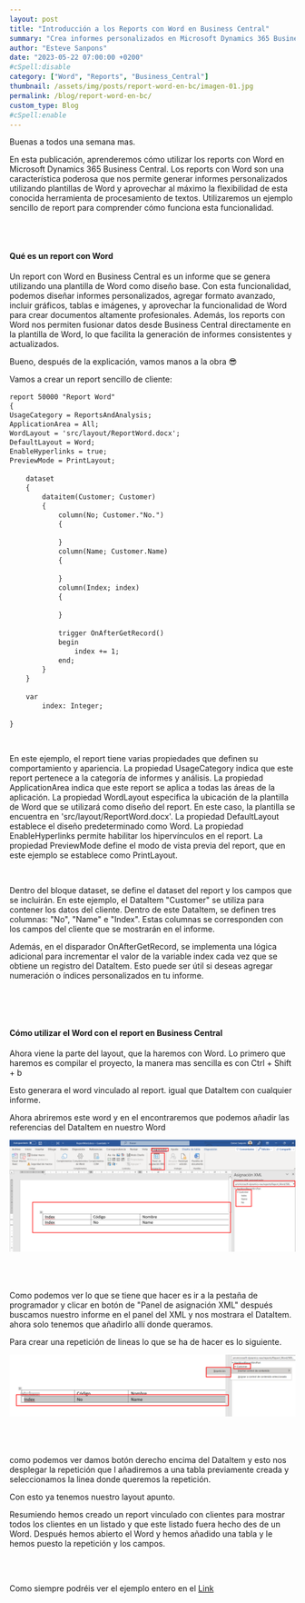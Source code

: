 ```yaml
---
layout: post
title: "Introducción a los Reports con Word en Business Central"
summary: "Crea informes personalizados en Microsoft Dynamics 365 Business Central usando reports con Word."
author: "Esteve Sanpons"
date: "2023-05-22 07:00:00 +0200"
#cSpell:disable
category: ["Word", "Reports", "Business_Central"]
thumbnail: /assets/img/posts/report-word-en-bc/imagen-01.jpg
permalink: /blog/report-word-en-bc/
custom_type: Blog
#cSpell:enable
---
```


Buenas a todos una semana mas.

En esta publicación, aprenderemos cómo utilizar los reports con Word en Microsoft Dynamics 365 Business Central. Los reports con Word son una característica poderosa que nos permite generar informes personalizados utilizando plantillas de Word y aprovechar al máximo la flexibilidad de esta conocida herramienta de procesamiento de textos. Utilizaremos un ejemplo sencillo de report para comprender cómo funciona esta funcionalidad.

<br><br>

#### Qué es un report con Word

Un report con Word en Business Central es un informe que se genera utilizando una plantilla de Word como diseño base. Con esta funcionalidad, podemos diseñar informes personalizados, agregar formato avanzado, incluir gráficos, tablas e imágenes, y aprovechar la funcionalidad de Word para crear documentos altamente profesionales. Además, los reports con Word nos permiten fusionar datos desde Business Central directamente en la plantilla de Word, lo que facilita la generación de informes consistentes y actualizados.

Bueno, después de la explicación, vamos manos a la obra 😎

Vamos a crear un report sencillo de cliente:

```
report 50000 "Report Word"
{
UsageCategory = ReportsAndAnalysis;
ApplicationArea = All;
WordLayout = 'src/layout/ReportWord.docx';
DefaultLayout = Word;
EnableHyperlinks = true;
PreviewMode = PrintLayout;

    dataset
    {
        dataitem(Customer; Customer)
        {
            column(No; Customer."No.")
            {

            }
            column(Name; Customer.Name)
            {

            }
            column(Index; index)
            {

            }

            trigger OnAfterGetRecord()
            begin
                index += 1;
            end;
        }
    }

    var
        index: Integer;

}

```

<br>

En este ejemplo, el report tiene varias propiedades que definen su comportamiento y apariencia.
La propiedad UsageCategory indica que este report pertenece a la categoría de informes y análisis.
La propiedad ApplicationArea indica que este report se aplica a todas las áreas de la aplicación.
La propiedad WordLayout especifica la ubicación de la plantilla de Word que se utilizará como diseño del report. En este caso, la plantilla se encuentra en 'src/layout/ReportWord.docx'.
La propiedad DefaultLayout establece el diseño predeterminado como Word.
La propiedad EnableHyperlinks permite habilitar los hipervínculos en el report.
La propiedad PreviewMode define el modo de vista previa del report, que en este ejemplo se establece como PrintLayout.

<br>

Dentro del bloque dataset, se define el dataset del report y los campos que se incluirán. En este ejemplo, el DataItem "Customer" se utiliza para contener los datos del cliente. Dentro de este DataItem, se definen tres columnas: "No", "Name" e "Index". Estas columnas se corresponden con los campos del cliente que se mostrarán en el informe.

Además, en el disparador OnAfterGetRecord, se implementa una lógica adicional para incrementar el valor de la variable index cada vez que se obtiene un registro del DataItem. Esto puede ser útil si deseas agregar numeración o índices personalizados en tu informe.

<br><br><br>

#### Cómo utilizar el Word con el report en Business Central

Ahora viene la parte del layout, que la haremos con Word.
Lo primero que haremos es compilar el proyecto, la manera mas sencilla es con Ctrl + Shift + b

Esto generara el word vinculado al report. igual que DataItem con cualquier informe.

Ahora abriremos este word y en el encontraremos que podemos añadir las referencias del DataItem en nuestro Word

<img class="img-container"  src="/assets/img/posts/report-word-en-bc/imagen-02.png">
<br><br><br><br>

Como podemos ver lo que se tiene que hacer es ir a la pestaña de programador y clicar en botón de "Panel de asignación XML" después buscamos nuestro informe en el panel del XML y nos mostrara el DataItem.
ahora solo tenemos que añadirlo allí donde queramos.

Para crear una repetición de lineas lo que se ha de hacer es lo siguiente.

<img class="img-container"  src="/assets/img/posts/report-word-en-bc/imagen-03.png">
<br><br><br><br>

como podemos ver damos botón derecho encima del DataItem y esto nos desplegar la repetición que l añadiremos a una tabla previamente creada y seleccionamos la linea donde queremos la repetición.

Con esto ya tenemos nuestro layout apunto.

Resumiendo hemos creado un report vinculado con clientes para mostrar todos los clientes en un listado y que este listado fuera hecho des de un Word. Después hemos abierto el Word y hemos añadido una tabla y le hemos puesto la repetición y los campos.

<br>
<br>

Como siempre podréis ver el ejemplo entero en el [Link](https://github.com/Esanpons/report-bc)
